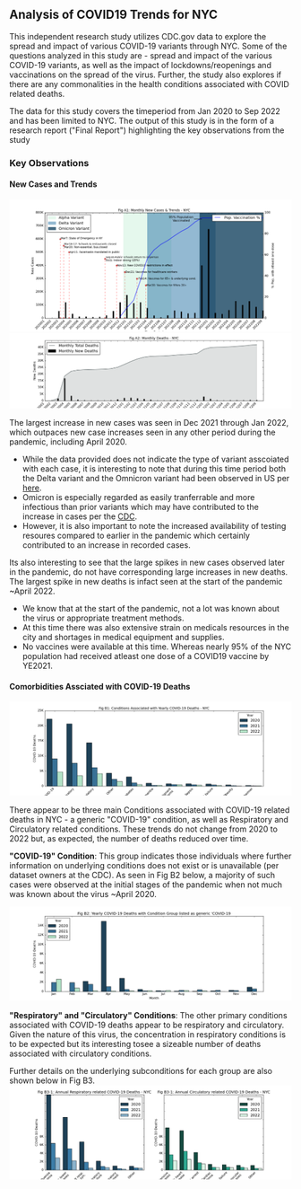 ## Analysis of COVID19 Trends for NYC 

This independent research study utilizes CDC.gov data to explore the spread and impact of various COVID-19 variants through NYC. Some of the questions analyzed in this study are - spread and impact of the various COVID-19 variants, as well as the impact of lockdowns/reopenings and vaccinations on the spread of the virus. Further, the study also explores if there are any commonalities in the health conditions associated with COVID related deaths. 

The data for this study covers the timeperiod from Jan 2020 to Sep 2022 and has been limited to NYC. The output of this study is in the form of a research report ("Final Report") highlighting the key observations from the study




### Key Observations
#### New Cases and Trends

![MonthlyNewCasesTrends.png](UnderTheHood/MonthlyNewCasesTrends.png)
![MonthlyDeaths.png](UnderTheHood/MonthlyDeaths.png)


The largest increase in new cases was seen in Dec 2021 through Jan 2022, which outpaces new case increases seen in any other period during the pandemic, including April 2020. 
   - While the data provided does not indicate the type of variant asscoiated with each case, it is interesting to note that during this time period both the Delta variant and the Omnicron variant had been observed in US per [here](https://covariants.org/per-country?region=United+States&country=New+York&variant=20I+%28Alpha%2C+V1%29&variant=21A+%28Delta%29&variant=21I+%28Delta%29&variant=21J+%28Delta%29&variant=21K+%28Omicron%29&variant=21L+%28Omicron%29&variant=22A+%28Omicron%29&variant=22B+%28Omicron%29&variant=22C+%28Omicron%29&variant=22D+%28Omicron%29). 
   - Omicron is especially regarded as easily tranferrable and more infectious than prior variants which may have contributed to the increase in cases per the [CDC](https://www.cdc.gov/coronavirus/2019-ncov/variants/variant-classifications.html). 
   - However, it is also important to note the increased availability of testing resoures compared to earlier in the pandemic which certainly contributed to an increase in recorded cases.


Its also interesting to see that the large spikes in new cases observed later in the pandemic, do not have corresponding large increases in new deaths. The largest spike in new deaths is infact seen at the start of the pandemic ~April 2022.
   - We know that at the start of the pandemic, not a lot was known about the virus or appropriate treatment methods. 
   - At this time there was also extensive strain on medicals resources in the city and shortages in medical equipment and supplies. 
   - No vaccines were available at this time. Whereas nearly 95% of the NYC population had received atleast one dose of a COVID19 vaccine by YE2021.


#### Comorbidities Assciated with COVID-19 Deaths

![FigB1.png](UnderTheHood/FigB1.png)

There appear to be three main Conditions associated with COVID-19 related deaths in NYC - a generic "COVID-19" condition, as well as Respiratory and Circulatory related conditions. These trends do not change from 2020 to 2022 but, as expected, the number of deaths reduced over time.

<b>"COVID-19" Condition</b>: This group indicates those individuals where further information on underlying conditions does not exist or is unavailable (per dataset owners at the CDC). As seen in Fig B2 below, a majority of such cases were observed at the initial stages of the pandemic when not much was known about the virus ~April 2020.

![FigB2.png](UnderTheHood/FigB2.png)

<b>"Respiratory" and "Circulatory" Conditions</b>: The other primary conditions associated with COVID-19 deaths appear to be respiratory and circulatory. Given the nature of this virus, the concentration in respiratory conditions is to be expected but its interesting tosee a sizeable number of deaths associated with circulatory conditions. 

Further details on the underlying subconditions for each group are also shown below in Fig B3.
![FigB3.png](UnderTheHood/FigB3.png)
